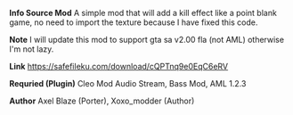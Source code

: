 **Info Source Mod**
A simple mod that will add a kill effect like a point blank game, no need to import the texture because I have fixed this code. 

**Note**
I will update this mod to support gta sa v2.00 fla (not AML) otherwise I'm not lazy.

**Link**
https://safefileku.com/download/cQPTnq9e0EqC6eRV

**Requried (Plugin)**
Cleo Mod Audio Stream, Bass Mod, AML 1.2.3

**Author** Axel Blaze (Porter), Xoxo_modder (Author)
